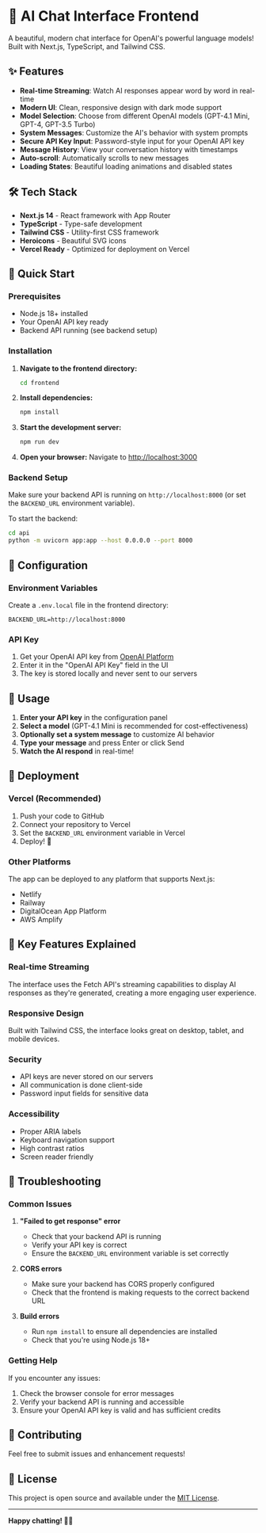 # 🚀 AI Chat Interface Frontend

A beautiful, modern chat interface for OpenAI's powerful language models! Built with Next.js, TypeScript, and Tailwind CSS.

## ✨ Features

- **Real-time Streaming**: Watch AI responses appear word by word in real-time
- **Modern UI**: Clean, responsive design with dark mode support
- **Model Selection**: Choose from different OpenAI models (GPT-4.1 Mini, GPT-4, GPT-3.5 Turbo)
- **System Messages**: Customize the AI's behavior with system prompts
- **Secure API Key Input**: Password-style input for your OpenAI API key
- **Message History**: View your conversation history with timestamps
- **Auto-scroll**: Automatically scrolls to new messages
- **Loading States**: Beautiful loading animations and disabled states

## 🛠️ Tech Stack

- **Next.js 14** - React framework with App Router
- **TypeScript** - Type-safe development
- **Tailwind CSS** - Utility-first CSS framework
- **Heroicons** - Beautiful SVG icons
- **Vercel Ready** - Optimized for deployment on Vercel

## 🚀 Quick Start

### Prerequisites

- Node.js 18+ installed
- Your OpenAI API key ready
- Backend API running (see backend setup)

### Installation

1. **Navigate to the frontend directory:**
   ```bash
   cd frontend
   ```

2. **Install dependencies:**
   ```bash
   npm install
   ```

3. **Start the development server:**
   ```bash
   npm run dev
   ```

4. **Open your browser:**
   Navigate to [http://localhost:3000](http://localhost:3000)

### Backend Setup

Make sure your backend API is running on `http://localhost:8000` (or set the `BACKEND_URL` environment variable).

To start the backend:
```bash
cd api
python -m uvicorn app:app --host 0.0.0.0 --port 8000
```

## 🔧 Configuration

### Environment Variables

Create a `.env.local` file in the frontend directory:

```env
BACKEND_URL=http://localhost:8000
```

### API Key

1. Get your OpenAI API key from [OpenAI Platform](https://platform.openai.com/api-keys)
2. Enter it in the "OpenAI API Key" field in the UI
3. The key is stored locally and never sent to our servers

## 🎨 Usage

1. **Enter your API key** in the configuration panel
2. **Select a model** (GPT-4.1 Mini is recommended for cost-effectiveness)
3. **Optionally set a system message** to customize AI behavior
4. **Type your message** and press Enter or click Send
5. **Watch the AI respond** in real-time!

## 🚀 Deployment

### Vercel (Recommended)

1. Push your code to GitHub
2. Connect your repository to Vercel
3. Set the `BACKEND_URL` environment variable in Vercel
4. Deploy! 🎉

### Other Platforms

The app can be deployed to any platform that supports Next.js:
- Netlify
- Railway
- DigitalOcean App Platform
- AWS Amplify

## 🎯 Key Features Explained

### Real-time Streaming
The interface uses the Fetch API's streaming capabilities to display AI responses as they're generated, creating a more engaging user experience.

### Responsive Design
Built with Tailwind CSS, the interface looks great on desktop, tablet, and mobile devices.

### Security
- API keys are never stored on our servers
- All communication is done client-side
- Password input fields for sensitive data

### Accessibility
- Proper ARIA labels
- Keyboard navigation support
- High contrast ratios
- Screen reader friendly

## 🐛 Troubleshooting

### Common Issues

1. **"Failed to get response" error**
   - Check that your backend API is running
   - Verify your API key is correct
   - Ensure the `BACKEND_URL` environment variable is set correctly

2. **CORS errors**
   - Make sure your backend has CORS properly configured
   - Check that the frontend is making requests to the correct backend URL

3. **Build errors**
   - Run `npm install` to ensure all dependencies are installed
   - Check that you're using Node.js 18+

### Getting Help

If you encounter any issues:
1. Check the browser console for error messages
2. Verify your backend API is running and accessible
3. Ensure your OpenAI API key is valid and has sufficient credits

## 🤝 Contributing

Feel free to submit issues and enhancement requests!

## 📄 License

This project is open source and available under the [MIT License](LICENSE).

---

**Happy chatting! 🤖✨**